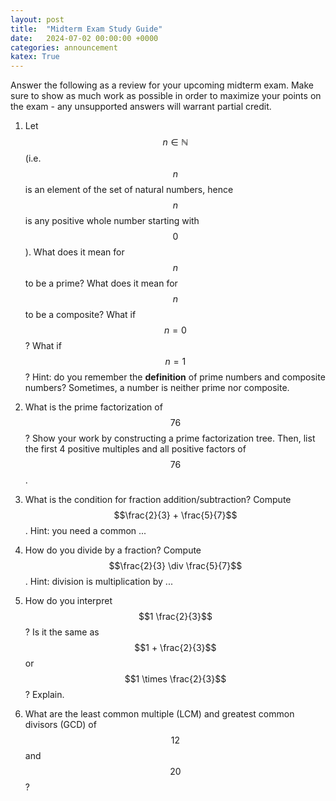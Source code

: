 ```yaml
---
layout: post
title:  "Midterm Exam Study Guide"
date:   2024-07-02 00:00:00 +0000
categories: announcement
katex: True
---
```


Answer the following as a review for your upcoming midterm exam. Make sure to show as much work as possible in order to maximize your points on the exam - any unsupported answers will warrant partial credit.

1. Let $$n \in \mathbb{N}$$ (i.e. $$n$$ is an element of the set of natural numbers, hence $$n$$ is any positive whole number starting with $$0$$). What does it mean for $$n$$ to be a prime? What does it mean for $$n$$ to be a composite? What if $$n = 0$$? What if $$n = 1$$? Hint: do you remember the **definition** of prime numbers and composite numbers? Sometimes, a number is neither prime nor composite.

1. What is the prime factorization of $$76$$? Show your work by constructing a prime factorization tree. Then, list the first 4 positive multiples and all positive factors of $$76$$. 

1. What is the condition for fraction addition/subtraction? Compute $$\frac{2}{3} + \frac{5}{7}$$. Hint: you need a common ...

1. How do you divide by a fraction? Compute $$\frac{2}{3} \div \frac{5}{7}$$. Hint: division is multiplication by ...

1. How do you interpret $$1 \frac{2}{3}$$? Is it the same as $$1 + \frac{2}{3}$$ or $$1 \times \frac{2}{3}$$? Explain.

1. What are the least common multiple (LCM) and greatest common divisors (GCD) of $$12$$ and $$20$$?
